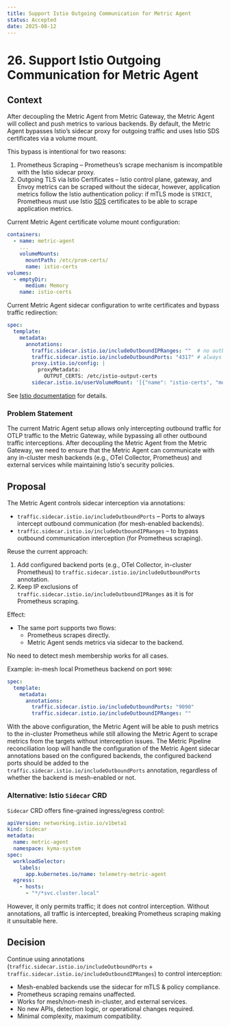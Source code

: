 ```yaml
---
title: Support Istio Outgoing Communication for Metric Agent
status: Accepted
date: 2025-08-12
---
```


# 26. Support Istio Outgoing Communication for Metric Agent

## Context

After decoupling the Metric Agent from Metric Gateway, the Metric Agent will collect and push metrics to various backends. By default, the Metric Agent bypasses Istio’s sidecar proxy for outgoing traffic and uses Istio SDS certificates via a volume mount.

This bypass is intentional for two reasons:

1. Prometheus Scraping – Prometheus’s scrape mechanism is incompatible with the Istio sidecar proxy.
2. Outgoing TLS via Istio Certificates – Istio control plane, gateway, and Envoy metrics can be scraped without the sidecar, however, application metrics follow the Istio authentication policy: if mTLS mode is `STRICT`, Prometheus must use Istio [SDS](https://www.envoyproxy.io/docs/envoy/latest/configuration/security/secret) certificates to be able to scrape application metrics.

Current Metric Agent certificate volume mount configuration:

```yaml
containers:
  - name: metric-agent
    ...
    volumeMounts:
      mountPath: /etc/prom-certs/
      name: istio-certs
volumes:
  - emptyDir:
      medium: Memory
    name: istio-certs
```

Current Metric Agent sidecar configuration to write certificates and bypass traffic redirection:

```yaml
spec:
  template:
    metadata:
      annotations:
        traffic.sidecar.istio.io/includeOutboundIPRanges: ""  # no outbound interception
        traffic.sidecar.istio.io/includeOutboundPorts: "4317" # always intercept OTLP traffic to Metric Gateway
        proxy.istio.io/config: |  
          proxyMetadata:
            OUTPUT_CERTS: /etc/istio-output-certs
        sidecar.istio.io/userVolumeMount: '[{"name": "istio-certs", "mountPath": "/etc/istio-output-certs"}]'
```

See [Istio documentation](https://istio.io/latest/docs/ops/integrations/prometheus/#tls-settings) for details.

### Problem Statement
The current Matric Agent setup allows only intercepting outbound traffic for OTLP traffic to the Metric Gateway, while bypassing all other outbound traffic interceptions.
After decoupling the Metric Agent from the Metric Gateway, we need to ensure that the Metric Agent can communicate with any in-cluster mesh backends (e.g., OTel Collector, Prometheus) and external services while maintaining Istio's security policies.

## Proposal

The Metric Agent controls sidecar interception via annotations:
- `traffic.sidecar.istio.io/includeOutboundPorts` – Ports to always intercept outbound communication (for mesh-enabled backends).
- `traffic.sidecar.istio.io/includeOutboundIPRanges` – to bypass outbound communication interception (for Prometheus scraping).

Reuse the current approach:
1. Add configured backend ports (e.g., OTel Collector, in-cluster Prometheus) to `traffic.sidecar.istio.io/includeOutboundPorts` annotation.
2. Keep IP exclusions of `traffic.sidecar.istio.io/includeOutboundIPRanges` as it is for Prometheus scraping.

Effect:
- The same port supports two flows:
  - Prometheus scrapes directly.
  - Metric Agent sends metrics via sidecar to the backend.

No need to detect mesh membership works for all cases.

Example: in-mesh local Prometheus backend on port `9090`:

```yaml
spec:
  template:
    metadata:
      annotations:
        traffic.sidecar.istio.io/includeOutboundPorts: "9090"
        traffic.sidecar.istio.io/includeOutboundIPRanges: ""
```

With the above configuration, the Metric Agent will be able to push metrics to the in-cluster Prometheus while still allowing the Metric Agent to scrape metrics from the targets without interception issues.
The Metric Pipeline reconciliation loop will handle the configuration of the Metric Agent sidecar annotations based on the configured backends, the configured backend ports should be added to the `traffic.sidecar.istio.io/includeOutboundPorts` annotation, regardless of whether the backend is mesh-enabled or not.

### Alternative: Istio `Sidecar` CRD
`Sidecar` CRD offers fine-grained ingress/egress control:

```yaml
apiVersion: networking.istio.io/v1beta1
kind: Sidecar
metadata:
  name: metric-agent
  namespace: kyma-system
spec:
  workloadSelector:
    labels:
      app.kubernetes.io/name: telemetry-metric-agent
  egress:
    - hosts:
      - "*/*svc.cluster.local"
```

However, it only permits traffic; it does not control interception. Without annotations, all traffic is intercepted, breaking Prometheus scraping making it unsuitable here.

## Decision

Continue using annotations (`traffic.sidecar.istio.io/includeOutboundPorts` + `traffic.sidecar.istio.io/includeOutboundIPRanges`) to control interception:

- Mesh-enabled backends use the sidecar for mTLS & policy compliance.
- Prometheus scraping remains unaffected.
- Works for mesh/non-mesh in-cluster, and external services.
- No new APIs, detection logic, or operational changes required.
- Minimal complexity, maximum compatibility.

